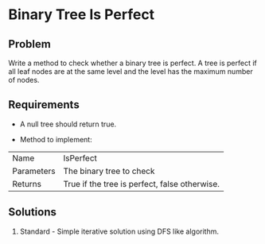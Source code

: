 # Binary Tree Is Perfect

## Problem
Write a method to check whether a binary tree is perfect. A tree is perfect
if all leaf nodes are at the same level and the level has the maximum number
of nodes.

## Requirements
- A null tree should return true.

- Method to implement:  

|            |                                                               |
|------------|---------------------------------------------------------------|
| Name       | IsPerfect                                                     |
| Parameters | The binary tree to check                                      |
| Returns    | True if the tree is perfect, false otherwise.                 |

## Solutions
1. Standard - Simple iterative solution using DFS like algorithm.
